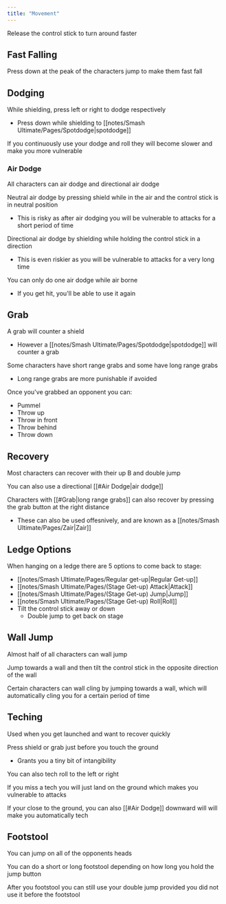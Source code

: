 ```yaml
---
title: "Movement"
---
```



Release the control stick to turn around faster

## Fast Falling

Press down at the peak of the characters jump to make them fast fall

## Dodging

While shielding, press left or right to dodge respectively
- Press down while shielding to [[notes/Smash Ultimate/Pages/Spotdodge|spotdodge]]

If you continuously use your dodge and roll they will become slower and make you more vulnerable

### Air Dodge

All characters can air dodge and directional air dodge

Neutral air dodge by pressing shield while in the air and the control stick is in neutral position
- This is risky as after air dodging you will be vulnerable to attacks for a short period of time

Directional air dodge by shielding while holding the control stick in a direction
- This is even riskier as you will be vulnerable to attacks for a very long time

You can only do one air dodge while air borne
- If you get hit, you'll be able to use it again

## Grab

A grab will counter a shield
- However a [[notes/Smash Ultimate/Pages/Spotdodge|spotdodge]] will counter a grab

Some characters have short range grabs and some have long range grabs
- Long range grabs are more punishable if avoided

Once you've grabbed an opponent you can:
- Pummel
- Throw up
- Throw in front
- Throw behind
- Throw down

## Recovery

Most characters can recover with their up B and double jump

You can also use a directional [[#Air Dodge|air dodge]]

Characters with [[#Grab|long range grabs]] can also recover by pressing the grab button at the right distance
- These can also be used offesnively, and are known as a [[notes/Smash Ultimate/Pages/Zair|Zair]]

## Ledge Options

When hanging on a ledge there are 5 options to come back to stage:
- [[notes/Smash Ultimate/Pages/Regular get-up|Regular Get-up]]
- [[notes/Smash Ultimate/Pages/(Stage Get-up) Attack|Attack]]
- [[notes/Smash Ultimate/Pages/(Stage Get-up) Jump|Jump]]
- [[notes/Smash Ultimate/Pages/(Stage Get-up) Roll|Roll]]
- Tilt the control stick away or down
	- Double jump to get back on stage

## Wall Jump

Almost half of all characters can wall jump

Jump towards a wall and then tilt the control stick in the opposite direction of the wall

Certain characters can wall cling by jumping towards a wall, which will automatically cling you for a certain period of time

## Teching

Used when you get launched and want to recover quickly

Press shield or grab just before you touch the ground
- Grants you a tiny bit of intangibility

You can also tech roll to the left or right

If you miss a tech you will just land on the ground which makes you vulnerable to attacks

If your close to the ground, you can also [[#Air Dodge]] downward will will make you automatically tech

## Footstool

You can jump on all of the opponents heads

You can do a short or long footstool depending on how long you hold the jump button

After you footstool you can still use your double jump provided you did not use it before the footstool 
